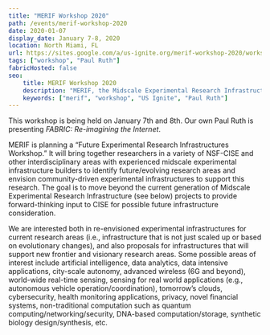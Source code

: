 ```yaml
---
title: "MERIF Workshop 2020"
path: /events/merif-workshop-2020
date: 2020-01-07
display_date: January 7-8, 2020
location: North Miami, FL
url: https://sites.google.com/a/us-ignite.org/merif-workshop-2020/workshop
tags: ["workshop", "Paul Ruth"]
fabricHosted: false
seo:
    title: MERIF Workshop 2020
    description: "MERIF, the Midscale Experimental Research Infrastructure Forum, is an NSF-CISE-funded project, one of whose goals is to look beyond today’s midscale research infrastructure projects for visions of future infrastructures that can support experiments at the frontiers of CISE research areas, both within computer science itself and interdisciplinary."
    keywords: ["merif", "workshop", "US Ignite", "Paul Ruth"]
---
```


This workshop is being held on January 7th and 8th. Our own Paul Ruth is presenting _FABRIC: Re-imagining the Internet_.

MERIF is planning a “Future Experimental Research Infrastructures Workshop.” It will bring together researchers in a variety of NSF-CISE and other interdisciplinary areas with experienced midscale experimental infrastructure builders to identify future/evolving research areas and envision community-driven experimental infrastructures to support this research. The goal is to move beyond the current generation of Midscale Experimental Research Infrastructure (see below) projects to provide forward-thinking input to CISE for possible future infrastructure consideration.

We are interested both in re-envisioned experimental infrastructures for current research areas (i.e., infrastructure that is not just scaled up or based on evolutionary changes), and also proposals for infrastructures that will support new frontier and visionary research areas.  Some possible areas of interest include artificial intelligence, data analytics, data intensive applications, city-scale autonomy, advanced wireless (6G and beyond), world-wide real-time sensing, sensing for real world applications (e.g., autonomous vehicle operation/coordination), tomorrow’s clouds, cybersecurity, health monitoring applications, privacy, novel financial systems, non-traditional computation such as quantum computing/networking/security, DNA-based computation/storage, synthetic biology design/synthesis, etc.
